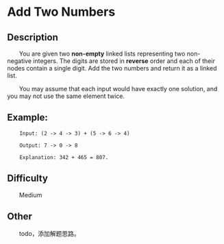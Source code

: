 # Add Two Numbers

## Description

&emsp;&emsp;You are given two **non-empty** linked lists representing two non-negative integers. The digits are stored 
in **reverse** order and each of their nodes contain a single digit. Add the two numbers and return it as a linked list.

&emsp;&emsp;You may assume that each input would have exactly one solution, and you may not use the same element twice.

## Example:

``` 
    Input: (2 -> 4 -> 3) + (5 -> 6 -> 4)
    
    Output: 7 -> 0 -> 8
    
    Explanation: 342 + 465 = 807.
```

## Difficulty

&emsp;&emsp;Medium

## Other

&emsp;&emsp;todo，添加解题思路。